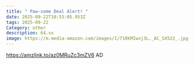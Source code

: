 ```yaml
---
title: " Paw-some Deal Alert! "
date: 2025-09-22T10:53:05.953Z
tags: 2025-09-22
Category: other
description: 64.xx
image: https://m.media-amazon.com/images/I/710kMIwxj3L._AC_SX522_.jpg
---
```

https://amzlink.to/az0MRuZc3mZV6
AD